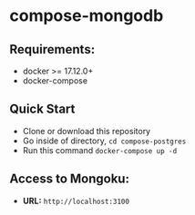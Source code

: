 # compose-mongodb

## Requirements:
* docker >= 17.12.0+
* docker-compose

## Quick Start
* Clone or download this repository
* Go inside of directory,  `cd compose-postgres`
* Run this command `docker-compose up -d`

## Access to Mongoku: 
* **URL:** `http://localhost:3100`
